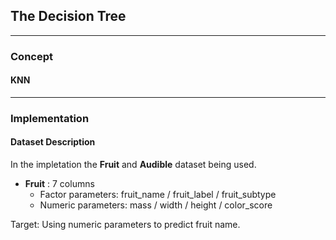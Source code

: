 ## The Decision Tree

---
### **Concept**
#### KNN 

---

### **Implementation**

#### **Dataset Description**
In the impletation the **Fruit** and **Audible** dataset being used.
- **Fruit** : 7 columns 
    - Factor parameters: fruit_name / fruit_label / fruit_subtype
    - Numeric parameters: mass / width / height / color_score

Target: Using numeric parameters to predict fruit name.
